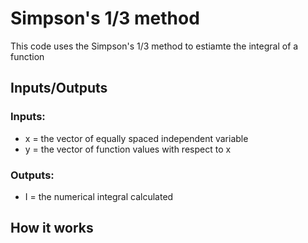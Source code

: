 # Simpson's 1/3 method
This code uses the Simpson's 1/3 method to estiamte the integral of a function
## Inputs/Outputs
### Inputs:
- x = the vector of equally spaced independent variable
- y = the vector of function values with respect to x
### Outputs:
- I = the numerical integral calculated
## How it works
